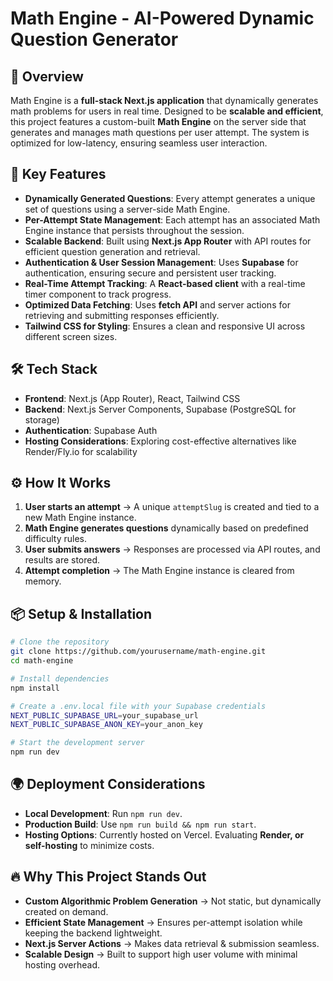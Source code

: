 # Math Engine - AI-Powered Dynamic Question Generator

## 🚀 Overview
Math Engine is a **full-stack Next.js application** that dynamically generates math problems for users in real time. Designed to be **scalable and efficient**, this project features a custom-built **Math Engine** on the server side that generates and manages math questions per user attempt. The system is optimized for low-latency, ensuring seamless user interaction.

## 🎯 Key Features
- **Dynamically Generated Questions**: Every attempt generates a unique set of questions using a server-side Math Engine.
- **Per-Attempt State Management**: Each attempt has an associated Math Engine instance that persists throughout the session.
- **Scalable Backend**: Built using **Next.js App Router** with API routes for efficient question generation and retrieval.
- **Authentication & User Session Management**: Uses **Supabase** for authentication, ensuring secure and persistent user tracking.
- **Real-Time Attempt Tracking**: A **React-based client** with a real-time timer component to track progress.
- **Optimized Data Fetching**: Uses **fetch API** and server actions for retrieving and submitting responses efficiently.
- **Tailwind CSS for Styling**: Ensures a clean and responsive UI across different screen sizes.

## 🛠 Tech Stack
- **Frontend**: Next.js (App Router), React, Tailwind CSS
- **Backend**: Next.js Server Components, Supabase (PostgreSQL for storage)
- **Authentication**: Supabase Auth
- **Hosting Considerations**: Exploring cost-effective alternatives like Render/Fly.io for scalability

## ⚙️ How It Works
1. **User starts an attempt** → A unique `attemptSlug` is created and tied to a new Math Engine instance.
2. **Math Engine generates questions** dynamically based on predefined difficulty rules.
3. **User submits answers** → Responses are processed via API routes, and results are stored.
4. **Attempt completion** → The Math Engine instance is cleared from memory.

## 📦 Setup & Installation
```sh
# Clone the repository
git clone https://github.com/yourusername/math-engine.git
cd math-engine

# Install dependencies
npm install

# Create a .env.local file with your Supabase credentials
NEXT_PUBLIC_SUPABASE_URL=your_supabase_url
NEXT_PUBLIC_SUPABASE_ANON_KEY=your_anon_key

# Start the development server
npm run dev
```

## 🌍 Deployment Considerations
- **Local Development**: Run `npm run dev`.
- **Production Build**: Use `npm run build && npm run start`.
- **Hosting Options**: Currently hosted on Vercel. Evaluating **Render, or self-hosting** to minimize costs.

## 🔥 Why This Project Stands Out
- **Custom Algorithmic Problem Generation** → Not static, but dynamically created on demand.
- **Efficient State Management** → Ensures per-attempt isolation while keeping the backend lightweight.
- **Next.js Server Actions** → Makes data retrieval & submission seamless.
- **Scalable Design** → Built to support high user volume with minimal hosting overhead.

